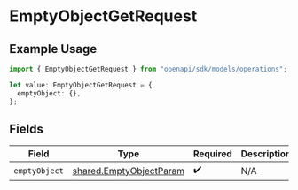 # EmptyObjectGetRequest

## Example Usage

```typescript
import { EmptyObjectGetRequest } from "openapi/sdk/models/operations";

let value: EmptyObjectGetRequest = {
  emptyObject: {},
};
```

## Fields

| Field                                                                     | Type                                                                      | Required                                                                  | Description                                                               |
| ------------------------------------------------------------------------- | ------------------------------------------------------------------------- | ------------------------------------------------------------------------- | ------------------------------------------------------------------------- |
| `emptyObject`                                                             | [shared.EmptyObjectParam](../../../sdk/models/shared/emptyobjectparam.md) | :heavy_check_mark:                                                        | N/A                                                                       |